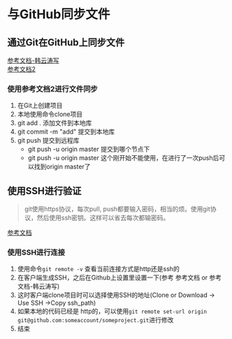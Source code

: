 # 与GitHub同步文件

## 通过Git在GitHub上同步文件
[参考文档-韩云涛写](http://blog.csdn.net/pql925/article/details/72772660)  
[参考文档2](https://www.cnblogs.com/babywin/p/6073124.html)

### 使用参考文档2进行文件同步

1. 在Git上创建项目
2. 本地使用命令clone项目
3. git add . 添加文件到本地库
4. git commit -m "add" 提交到本地库
5. git push 提交到远程库
    - git push -u origin master 提交到哪个节点下
    - git push -u origin master  这个刚开始不能使用，在进行了一次push后可以找到origin master了

## 使用SSH进行验证
>git使用https协议，每次pull, push都要输入密码，相当的烦。使用git协议，然后使用ssh密钥。这样可以省去每次都输密码。

[参考文档](http://blog.csdn.net/love_fdu_llp/article/details/38752365)

### 使用SSH进行连接

1. 使用命令`git remote -v` 查看当前连接方式是http还是ssh的
2. 在客户端生成SSH，之后在Github上设置里设置一下(参考 参考文档 or 参考文档-韩云涛写)
3. 这时客户端clone项目时可以选择使用SSH的地址(Clone or Download -> Use SSH ->Copy ssh_path)
4. 如果本地的代码已经是 http的，可以使用`git remote set-url origin git@github.com:someaccount/someproject.git`进行修改
5. 结束



